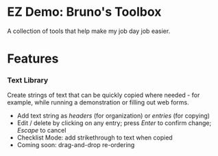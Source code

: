 # EZ Demo: Bruno's Toolbox

A collection of tools that help make my job day job easier.

# Features

### Text Library

Create strings of text that can be quickly copied where needed - for example, while running a demonstration or filling out web forms.

 * Add text string as _headers_ (for organization) or _entries_ (for copying)
 * Edit / delete by clicking on any entry; press _Enter_ to confirm change; _Escape_ to cancel
 * Checklist Mode: add strikethrough to text when copied
 * Coming soon: drag-and-drop re-ordering